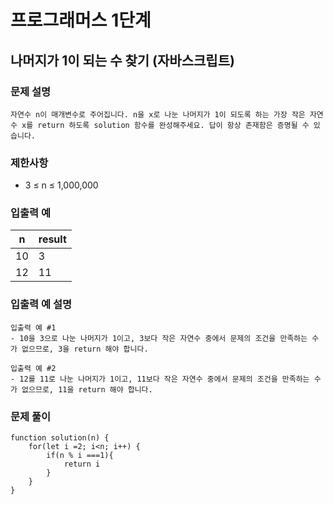 # 프로그래머스 1단계
## 나머지가 1이 되는 수 찾기 (자바스크립트)  

### 문제 설명
```자연수 n이 매개변수로 주어집니다. n을 x로 나눈 나머지가 1이 되도록 하는 가장 작은 자연수 x를 return 하도록 solution 함수를 완성해주세요. 답이 항상 존재함은 증명될 수 있습니다.   ```
  
### 제한사항
- 3 ≤ n ≤ 1,000,000


### 입출력 예   
| n | result  
| ------- | --------
| 10 | 3
| 12 | 11

### 입출력 예 설명  
```
입출력 예 #1
- 10을 3으로 나눈 나머지가 1이고, 3보다 작은 자연수 중에서 문제의 조건을 만족하는 수가 없으므로, 3을 return 해야 합니다.

입출력 예 #2  
- 12를 11로 나눈 나머지가 1이고, 11보다 작은 자연수 중에서 문제의 조건을 만족하는 수가 없으므로, 11을 return 해야 합니다.
```   
 
### 문제 풀이    
```
function solution(n) {
    for(let i =2; i<n; i++) {
        if(n % i ===1){
            return i
        }
    }
}
```
